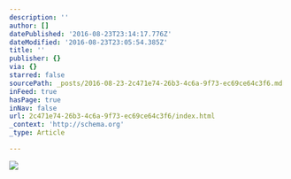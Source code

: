 ```yaml
---
description: ''
author: []
datePublished: '2016-08-23T23:14:17.776Z'
dateModified: '2016-08-23T23:05:54.385Z'
title: ''
publisher: {}
via: {}
starred: false
sourcePath: _posts/2016-08-23-2c471e74-26b3-4c6a-9f73-ec69ce64c3f6.md
inFeed: true
hasPage: true
inNav: false
url: 2c471e74-26b3-4c6a-9f73-ec69ce64c3f6/index.html
_context: 'http://schema.org'
_type: Article

---
```

![](https://the-grid-user-content.s3-us-west-2.amazonaws.com/e2d53784-ddd3-4bed-b146-74c8ea7e7ccc.jpg)